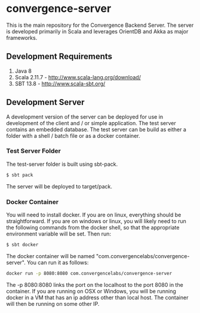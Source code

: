 # convergence-server

This is the main repository for the Convergence Backend Server.  The server is developed primarily in Scala and leverages OrientDB and Akka as major frameworks.

## Development Requirements

 1. Java 8
 2. Scala 2.11.7 - http://www.scala-lang.org/download/
 3. SBT 13.8 - http://www.scala-sbt.org/
 

## Development Server

A development version of the server can be deployed for use in development of the client and / or simple application.  The test server contains an embedded database.  The test server can be build as either a folder with a shell / batch file or as a docker container.  

### Test Server Folder
The test-server folder is built using sbt-pack.

```bash
$ sbt pack
```

The server will be deployed to target/pack.

### Docker Container
You will need to install docker.  If you are on linux, everything should be straightforward.  If you are on windows or linux, you will likely need to run the following commands from the docker shell, so that the appropriate environment variable will be set.  Then run:

```bash
$ sbt docker
```

The docker container will be named "com.convergencelabs/convergence-server".  You can run it as follows:

```bash
docker run -p 8080:8080 com.convergencelabs/convergence-server
```

The -p 8080:8080 links the port on the localhost to the port 8080 in the container.  If you are running on OSX or Windows, you will be running docker in a VM that has an ip address other than local host.  The container will then be running on some other IP.


